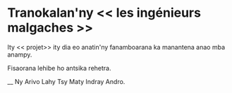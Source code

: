 Tranokalan'ny << les ingénieurs malgaches >>
=================================================

Ity << projet>> ity dia eo anatin'ny fanamboarana ka manantena anao mba anampy.

Fisaorana lehibe ho antsika rehetra.

__ Ny Arivo Lahy Tsy Maty Indray Andro.

